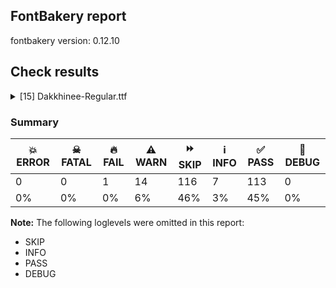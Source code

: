 ## FontBakery report

fontbakery version: 0.12.10





## Check results



<details><summary>[15] Dakkhinee-Regular.ttf</summary>
<div>
<details>
    <summary>🔥 <b>FAIL</b> Checking font version fields (head and name table). <a href="https://fontbakery.readthedocs.io/en/stable/fontbakery/checks/opentype.head.html#"></a></summary>
    <div>







* 🔥 **FAIL** <p>head version is &quot;1.00000&quot; while name version string (for platform 3, encoding 1) is &quot;Version 1.001; ttfautohint (v1.8.4.7-5d5b)&quot;.</p>
 [code: mismatch]



</div>
</details>

<details>
    <summary>⚠️ <b>WARN</b> Check GDEF mark glyph class doesn't have characters that are not marks. <a href="https://fontbakery.readthedocs.io/en/stable/fontbakery/checks/opentype.gdef.html#"></a></summary>
    <div>







* ⚠️ **WARN** <p>The following non-mark characters should not be in the GDEF mark glyph class:
U+09FC</p>
 [code: non-mark-chars]



</div>
</details>

<details>
    <summary>⚠️ <b>WARN</b> Check accent of Lcaron, dcaron, lcaron, tcaron <a href="https://fontbakery.readthedocs.io/en/stable/fontbakery/checks/universal.html#"></a></summary>
    <div>









* ⚠️ **WARN** <p>Lcaron is decomposed and therefore could not be checked. Please check manually.</p>
 [code: decomposed-outline]



* ⚠️ **WARN** <p>dcaron is decomposed and therefore could not be checked. Please check manually.</p>
 [code: decomposed-outline]



* ⚠️ **WARN** <p>lcaron is decomposed and therefore could not be checked. Please check manually.</p>
 [code: decomposed-outline]



* ⚠️ **WARN** <p>tcaron is decomposed and therefore could not be checked. Please check manually.</p>
 [code: decomposed-outline]



</div>
</details>

<details>
    <summary>⚠️ <b>WARN</b> Check if each glyph has the recommended amount of contours. <a href="https://fontbakery.readthedocs.io/en/stable/fontbakery/checks/universal.html#"></a></summary>
    <div>







* ⚠️ **WARN** <p>This check inspects the glyph outlines and detects the total number of contours in each of them. The expected values are infered from the typical ammounts of contours observed in a large collection of reference font families. The divergences listed below may simply indicate a significantly different design on some of your glyphs. On the other hand, some of these may flag actual bugs in the font such as glyphs mapped to an incorrect codepoint. Please consider reviewing the design and codepoint assignment of these to make sure they are correct.</p>
<p>The following glyphs do not have the recommended number of contours:</p>
<pre><code>- Glyph name: C	Contours detected: 2	Expected: 1

- Glyph name: D	Contours detected: 1	Expected: 2

- Glyph name: G	Contours detected: 2	Expected: 1

- Glyph name: H	Contours detected: 3	Expected: 1

- Glyph name: J	Contours detected: 2	Expected: 1

- Glyph name: K	Contours detected: 3	Expected: 1 or 2

- Glyph name: M	Contours detected: 2	Expected: 1

- Glyph name: Q	Contours detected: 3	Expected: 2

- Glyph name: V	Contours detected: 2	Expected: 1

- Glyph name: X	Contours detected: 4	Expected: 1

- Glyph name: Z	Contours detected: 2	Expected: 1

- Glyph name: c	Contours detected: 2	Expected: 1

- Glyph name: d	Contours detected: 1	Expected: 2

- Glyph name: e	Contours detected: 1	Expected: 2

- Glyph name: f	Contours detected: 2	Expected: 1

- Glyph name: h	Contours detected: 3	Expected: 1

- Glyph name: i	Contours detected: 1	Expected: 2

- Glyph name: m	Contours detected: 2	Expected: 1

- Glyph name: q	Contours detected: 3	Expected: 2

- Glyph name: v	Contours detected: 2	Expected: 1

- Glyph name: x	Contours detected: 3	Expected: 1

- Glyph name: z	Contours detected: 2	Expected: 1

- Glyph name: cent	Contours detected: 3	Expected: 1 or 2

- Glyph name: copyright	Contours detected: 4	Expected: 3

- Glyph name: AE	Contours detected: 4	Expected: 2

- Glyph name: Ccedilla	Contours detected: 3	Expected: 1 or 2

- Glyph name: Eth	Contours detected: 1	Expected: 2

- Glyph name: ae	Contours detected: 4	Expected: 3

- Glyph name: ccedilla	Contours detected: 3	Expected: 1 or 2

- Glyph name: egrave	Contours detected: 2	Expected: 3

- Glyph name: eacute	Contours detected: 2	Expected: 3

- Glyph name: ecircumflex	Contours detected: 2	Expected: 3

- Glyph name: edieresis	Contours detected: 3	Expected: 4

- Glyph name: aogonek	Contours detected: 3	Expected: 2

- Glyph name: Cacute	Contours detected: 3	Expected: 2

- Glyph name: cacute	Contours detected: 3	Expected: 2

- Glyph name: Ccircumflex	Contours detected: 3	Expected: 2

- Glyph name: ccircumflex	Contours detected: 3	Expected: 2

- Glyph name: Cdotaccent	Contours detected: 3	Expected: 2

- Glyph name: cdotaccent	Contours detected: 3	Expected: 2

- Glyph name: Ccaron	Contours detected: 3	Expected: 2

- Glyph name: ccaron	Contours detected: 3	Expected: 2

- Glyph name: Dcaron	Contours detected: 2	Expected: 3

- Glyph name: dcaron	Contours detected: 2	Expected: 3

- Glyph name: Dcroat	Contours detected: 1	Expected: 2

- Glyph name: dcroat	Contours detected: 1	Expected: 2

- Glyph name: emacron	Contours detected: 2	Expected: 3

- Glyph name: ebreve	Contours detected: 2	Expected: 3

- Glyph name: edotaccent	Contours detected: 2	Expected: 3

- Glyph name: ecaron	Contours detected: 2	Expected: 3

- Glyph name: Gcircumflex	Contours detected: 3	Expected: 2

- Glyph name: Gbreve	Contours detected: 3	Expected: 2

- Glyph name: Gdotaccent	Contours detected: 3	Expected: 2

- Glyph name: uni0122	Contours detected: 3	Expected: 2

- Glyph name: Hcircumflex	Contours detected: 4	Expected: 2

- Glyph name: hcircumflex	Contours detected: 4	Expected: 2

- Glyph name: Hbar	Contours detected: 4	Expected: 2

- Glyph name: hbar	Contours detected: 4	Expected: 1

- Glyph name: IJ	Contours detected: 3	Expected: 1 or 2

- Glyph name: Jcircumflex	Contours detected: 3	Expected: 2

- Glyph name: jcircumflex	Contours detected: 3	Expected: 2

- Glyph name: uni0136	Contours detected: 4	Expected: 2 or 3

- Glyph name: OE	Contours detected: 4	Expected: 2

- Glyph name: oe	Contours detected: 4	Expected: 3

- Glyph name: Racute	Contours detected: 2	Expected: 3

- Glyph name: uni0156	Contours detected: 2	Expected: 3

- Glyph name: Rcaron	Contours detected: 2	Expected: 3

- Glyph name: Uogonek	Contours detected: 2	Expected: 1

- Glyph name: uogonek	Contours detected: 2	Expected: 1

- Glyph name: Zacute	Contours detected: 3	Expected: 2

- Glyph name: zacute	Contours detected: 3	Expected: 2

- Glyph name: Zdotaccent	Contours detected: 3	Expected: 2

- Glyph name: zdotaccent	Contours detected: 3	Expected: 2

- Glyph name: Zcaron	Contours detected: 3	Expected: 2

- Glyph name: zcaron	Contours detected: 3	Expected: 2

- Glyph name: uni0237	Contours detected: 2	Expected: 1

- Glyph name: trademark	Contours detected: 3	Expected: 2

- Glyph name: AE	Contours detected: 4	Expected: 2

- Glyph name: C	Contours detected: 2	Expected: 1

- Glyph name: Cacute	Contours detected: 3	Expected: 2

- Glyph name: Ccaron	Contours detected: 3	Expected: 2

- Glyph name: Ccedilla	Contours detected: 3	Expected: 1 or 2

- Glyph name: Ccircumflex	Contours detected: 3	Expected: 2

- Glyph name: Cdotaccent	Contours detected: 3	Expected: 2

- Glyph name: D	Contours detected: 1	Expected: 2

- Glyph name: Dcaron	Contours detected: 2	Expected: 3

- Glyph name: Dcroat	Contours detected: 1	Expected: 2

- Glyph name: Eth	Contours detected: 1	Expected: 2

- Glyph name: G	Contours detected: 2	Expected: 1

- Glyph name: Gbreve	Contours detected: 3	Expected: 2

- Glyph name: Gcircumflex	Contours detected: 3	Expected: 2

- Glyph name: Gdotaccent	Contours detected: 3	Expected: 2

- Glyph name: H	Contours detected: 3	Expected: 1

- Glyph name: Hbar	Contours detected: 4	Expected: 2

- Glyph name: Hcircumflex	Contours detected: 4	Expected: 2

- Glyph name: IJ	Contours detected: 3	Expected: 1 or 2

- Glyph name: J	Contours detected: 2	Expected: 1

- Glyph name: Jcircumflex	Contours detected: 3	Expected: 2

- Glyph name: K	Contours detected: 3	Expected: 1 or 2

- Glyph name: M	Contours detected: 2	Expected: 1

- Glyph name: OE	Contours detected: 4	Expected: 2

- Glyph name: Q	Contours detected: 3	Expected: 2

- Glyph name: Racute	Contours detected: 2	Expected: 3

- Glyph name: Rcaron	Contours detected: 2	Expected: 3

- Glyph name: Uogonek	Contours detected: 2	Expected: 1

- Glyph name: V	Contours detected: 2	Expected: 1

- Glyph name: X	Contours detected: 4	Expected: 1

- Glyph name: Z	Contours detected: 2	Expected: 1

- Glyph name: Zacute	Contours detected: 3	Expected: 2

- Glyph name: Zcaron	Contours detected: 3	Expected: 2

- Glyph name: Zdotaccent	Contours detected: 3	Expected: 2

- Glyph name: ae	Contours detected: 4	Expected: 3

- Glyph name: aogonek	Contours detected: 3	Expected: 2

- Glyph name: c	Contours detected: 2	Expected: 1

- Glyph name: cacute	Contours detected: 3	Expected: 2

- Glyph name: ccaron	Contours detected: 3	Expected: 2

- Glyph name: ccedilla	Contours detected: 3	Expected: 1 or 2

- Glyph name: ccircumflex	Contours detected: 3	Expected: 2

- Glyph name: cdotaccent	Contours detected: 3	Expected: 2

- Glyph name: cent	Contours detected: 3	Expected: 1 or 2

- Glyph name: copyright	Contours detected: 4	Expected: 3

- Glyph name: d	Contours detected: 1	Expected: 2

- Glyph name: dcaron	Contours detected: 2	Expected: 3

- Glyph name: dcroat	Contours detected: 1	Expected: 2

- Glyph name: e	Contours detected: 1	Expected: 2

- Glyph name: eacute	Contours detected: 2	Expected: 3

- Glyph name: ebreve	Contours detected: 2	Expected: 3

- Glyph name: ecaron	Contours detected: 2	Expected: 3

- Glyph name: ecircumflex	Contours detected: 2	Expected: 3

- Glyph name: edieresis	Contours detected: 3	Expected: 4

- Glyph name: edotaccent	Contours detected: 2	Expected: 3

- Glyph name: egrave	Contours detected: 2	Expected: 3

- Glyph name: emacron	Contours detected: 2	Expected: 3

- Glyph name: f	Contours detected: 2	Expected: 1

- Glyph name: h	Contours detected: 3	Expected: 1

- Glyph name: hbar	Contours detected: 4	Expected: 1

- Glyph name: hcircumflex	Contours detected: 4	Expected: 2

- Glyph name: i	Contours detected: 1	Expected: 2

- Glyph name: jcircumflex	Contours detected: 3	Expected: 2

- Glyph name: m	Contours detected: 2	Expected: 1

- Glyph name: oe	Contours detected: 4	Expected: 3

- Glyph name: q	Contours detected: 3	Expected: 2

- Glyph name: trademark	Contours detected: 3	Expected: 2

- Glyph name: uni0122	Contours detected: 3	Expected: 2

- Glyph name: uni0136	Contours detected: 4	Expected: 2 or 3

- Glyph name: uni0156	Contours detected: 2	Expected: 3

- Glyph name: uni0237	Contours detected: 2	Expected: 1

- Glyph name: uogonek	Contours detected: 2	Expected: 1

- Glyph name: v	Contours detected: 2	Expected: 1

- Glyph name: x	Contours detected: 3	Expected: 1

- Glyph name: z	Contours detected: 2	Expected: 1

- Glyph name: zacute	Contours detected: 3	Expected: 2

- Glyph name: zcaron	Contours detected: 3	Expected: 2

- Glyph name: zdotaccent	Contours detected: 3	Expected: 2
</code></pre>
 [code: contour-count]



</div>
</details>

<details>
    <summary>⚠️ <b>WARN</b> Check math signs have the same width. <a href="https://fontbakery.readthedocs.io/en/stable/fontbakery/checks/universal.html#"></a></summary>
    <div>







* ⚠️ **WARN** <p>The most common width is 661 among a set of 11 math glyphs.
The following math glyphs have a different width, though:</p>
<p>Width = 798:
equal</p>
<p>Width = 662:
notequal</p>
 [code: width-outliers]



</div>
</details>

<details>
    <summary>⚠️ <b>WARN</b> Check font contains no unreachable glyphs <a href="https://fontbakery.readthedocs.io/en/stable/fontbakery/checks/universal.glyphset.html#"></a></summary>
    <div>







* ⚠️ **WARN** <p>The following glyphs could not be reached by codepoint or substitution rules:</p>
<pre><code>- glyph1

- glyph486

- glyph502

- glyph518

- glyph525

- glyph531

- glyph564

- glyph566

- glyph739

- glyph764

- glyph765
</code></pre>
 [code: unreachable-glyphs]



</div>
</details>

<details>
    <summary>⚠️ <b>WARN</b> Glyph names are all valid? <a href="https://fontbakery.readthedocs.io/en/stable/fontbakery/checks/universal.glyphnames.html#"></a></summary>
    <div>







* ⚠️ **WARN** <p>The following glyph names may be too long for some legacy systems which may expect a maximum 31-characters length limit:
uni0995_uni09CD_uni09B7.akhn_uni09CD_uni09A3.cjct, uni0995_uni09CD_uni09B7.akhn_uni09CD_uni09AE.cjct, uni0995_uni09CD_uni09B7.akhn_uni09CD_uni09F0.blwf.vatu, uni0995_uni09CD_uni09B7.akhn_uni09CD_uni200D.half, uni0995_uni09CD_uni09F0.blwf.vatu, uni0996_uni09CD_uni09F0.blwf.vatu, uni0997_uni09CD_uni09F0.blwf.vatu, uni0998_uni09CD_uni09F0.blwf.vatu, uni0999_uni09CD_uni0995_uni09CD_uni09B7.akhn.cjct, uni0999_uni09CD_uni09F0.blwf.vatu, uni099A_uni09CD_uni099B_uni09CD_uni09F1.cjct, uni099A_uni09CD_uni09F0.blwf.vatu, uni099B_uni09CD_uni09F0.blwf.vatu, uni099C_uni09CD_uni099C_uni09CD_uni09F1.cjct, uni099C_uni09CD_uni099E.akhn_uni09CD_uni200D.half, uni099C_uni09CD_uni09F0.blwf.vatu, uni099D_uni09CD_uni09F0.blwf.vatu, uni099E_uni09CD_uni09F0.blwf.vatu, uni099F_uni09CD_uni09F0.blwf.vatu, uni09A0_uni09CD_uni09F0.blwf.vatu, uni09A1_uni09CD_uni09F0.blwf.vatu, uni09A2_uni09CD_uni09F0.blwf.vatu, uni09A3_uni09CD_uni09F0.blwf.vatu, uni09A4_uni09CD_uni09A4_uni09CD_uni09AC.cjct, uni09A4_uni09CD_uni09F0.blwf.vatu, uni09A5_uni09CD_uni09F0.blwf.vatu, uni09A6_uni09CD_uni09A6_uni09CD_uni09AC.cjct, uni09A6_uni09CD_uni09A7_uni09CD_uni09F1.cjct, uni09A6_uni09CD_uni09F0.blwf.vatu, uni09A7_uni09CD_uni09F0.blwf.vatu, uni09A8_uni09CD_uni09A4.cjct_uni09C1.blws, uni09A8_uni09CD_uni09A4_uni09CD_uni09AC.cjct, uni09A8_uni09CD_uni09A6_uni09CD_uni09F1.cjct, uni09A8_uni09CD_uni09F0.blwf.vatu, uni09AA_uni09CD_uni09A4.cjct_uni09C1.blws, uni09AA_uni09CD_uni09F0.blwf.vatu, uni09AB_uni09CD_uni09F0.blwf.vatu, uni09AC_uni09CD_uni09F0.blwf.vatu, uni09AD_uni09CD_uni09F0.blwf.vatu, uni09AE_uni09CD_uni09F0.blwf.vatu, uni09AF_uni09CD_uni09F0.blwf.vatu, uni09B0_uni09CD_uni09F0.blwf.vatu, uni09B0_uni200C_uni09CD_uni09AF.cjct, uni09B2_uni09CD_uni09F0.blwf.vatu, uni09B6_uni09CD_uni09F0.blwf.vatu, uni09B7_uni09CD_uni09F0.blwf.vatu, uni09B8_uni09CD_uni09A4.cjct_uni09C1.blws, uni09B8_uni09CD_uni09F0.blwf.vatu, uni09B9_uni09CD_uni09F0.blwf.vatu, uni09BE_uni09B0_uni09CD.rphf.abvs, uni09C0_uni09B0_uni09CD.rphf.abvs and uni09D7_uni09B0_uni09CD.rphf.abvs</p>
 [code: legacy-long-names]



</div>
</details>

<details>
    <summary>⚠️ <b>WARN</b> Validate size, and resolution of article images, and ensure article page has minimum length and includes visual assets. <a href="https://fontbakery.readthedocs.io/en/stable/fontbakery/checks/googlefonts.article.html#"></a></summary>
    <div>







* ⚠️ **WARN** <p>Family metadata at fonts/ttf does not have an article.</p>
 [code: lacks-article]



</div>
</details>

<details>
    <summary>⚠️ <b>WARN</b> Check for codepoints not covered by METADATA subsets. <a href="https://fontbakery.readthedocs.io/en/stable/fontbakery/checks/googlefonts.subsets.html#"></a></summary>
    <div>







* ⚠️ **WARN** <p>The following codepoints supported by the font are not covered by
any subsets defined in the font's metadata file, and will never
be served. You can solve this by either manually adding additional
subset declarations to METADATA.pb, or by editing the glyphset
definitions.</p>
<ul>
<li>U+02C7 CARON: try adding one of: yi, tifinagh, canadian-aboriginal</li>
<li>U+02D8 BREVE: try adding one of: yi, canadian-aboriginal</li>
<li>U+02D9 DOT ABOVE: try adding one of: yi, canadian-aboriginal</li>
<li>U+02DB OGONEK: try adding one of: yi, canadian-aboriginal</li>
<li>U+02DD DOUBLE ACUTE ACCENT: not included in any glyphset definition</li>
<li>U+0302 COMBINING CIRCUMFLEX ACCENT: try adding one of: coptic, math, cherokee, tifinagh</li>
<li>U+0306 COMBINING BREVE: try adding one of: old-permic, tifinagh</li>
<li>U+0307 COMBINING DOT ABOVE: try adding one of: coptic, malayalam, canadian-aboriginal, math, syriac, old-permic, tifinagh, tai-le</li>
<li>U+030A COMBINING RING ABOVE: try adding syriac</li>
<li>U+030B COMBINING DOUBLE ACUTE ACCENT: try adding one of: cherokee, osage</li>
<li>U+030C COMBINING CARON: try adding one of: cherokee, tai-le</li>
<li>U+030F COMBINING DOUBLE GRAVE ACCENT: not included in any glyphset definition</li>
<li>U+0311 COMBINING INVERTED BREVE: try adding coptic</li>
<li>U+0312 COMBINING TURNED COMMA ABOVE: not included in any glyphset definition</li>
<li>U+031B COMBINING HORN: not included in any glyphset definition</li>
<li>U+0324 COMBINING DIAERESIS BELOW: try adding one of: cherokee, syriac</li>
<li>U+0326 COMBINING COMMA BELOW: not included in any glyphset definition</li>
<li>U+0327 COMBINING CEDILLA: not included in any glyphset definition</li>
<li>U+0328 COMBINING OGONEK: not included in any glyphset definition</li>
<li>U+032E COMBINING BREVE BELOW: try adding syriac</li>
<li>U+0331 COMBINING MACRON BELOW: try adding one of: caucasian-albanian, syriac, gothic, cherokee, tifinagh</li>
<li>U+09CF : not included in any glyphset definition</li>
<li>U+221E INFINITY: try adding math</li>
<li>U+2248 ALMOST EQUAL TO: try adding math</li>
<li>U+2260 NOT EQUAL TO: try adding math</li>
<li>U+2264 LESS-THAN OR EQUAL TO: try adding math</li>
<li>U+2265 GREATER-THAN OR EQUAL TO: try adding math</li>
<li>U+E1AC : not included in any glyphset definition</li>
<li>U+E1AD : not included in any glyphset definition</li>
</ul>
<p>Or you can add the above codepoints to one of the subsets supported by the font: <code>bengali</code>, <code>latin</code>, <code>latin-ext</code></p>
 [code: unreachable-subsetting]



</div>
</details>

<details>
    <summary>⚠️ <b>WARN</b> Do outlines contain any jaggy segments? <a href="https://fontbakery.readthedocs.io/en/stable/fontbakery/checks/outline.html#"></a></summary>
    <div>







* ⚠️ **WARN** <p>The following glyphs have jaggy segments:</p>
<pre><code>* Euro (U+20AC): B&lt;&lt;176.0,330.0&gt;-&lt;176.0,354.0&gt;-&lt;193.0,394.0&gt;&gt;/L&lt;&lt;193.0,394.0&gt;--&lt;188.0,386.0&gt;&gt; = 8.979891199555468

* Euro (U+20AC): B&lt;&lt;250.5,302.5&gt;-&lt;256.0,278.0&gt;-&lt;260.0,269.0&gt;&gt;/L&lt;&lt;260.0,269.0&gt;--&lt;251.0,312.0&gt;&gt; = 12.14100063397088

* G (U+0047): B&lt;&lt;92.0,650.0&gt;-&lt;165.0,722.0&gt;-&lt;280.0,737.0&gt;&gt;/L&lt;&lt;280.0,737.0&gt;--&lt;2.0,737.0&gt;&gt; = 7.431407971172489

* G (U+0047): L&lt;&lt;509.0,737.0&gt;--&lt;409.0,737.0&gt;&gt;/B&lt;&lt;409.0,737.0&gt;-&lt;487.0,727.0&gt;-&lt;541.5,688.0&gt;&gt; = 7.3057595333108205

* Gbreve (U+011E): B&lt;&lt;92.0,652.0&gt;-&lt;165.0,724.0&gt;-&lt;280.0,739.0&gt;&gt;/L&lt;&lt;280.0,739.0&gt;--&lt;2.0,739.0&gt;&gt; = 7.431407971172489

* Gbreve (U+011E): L&lt;&lt;509.0,739.0&gt;--&lt;409.0,739.0&gt;&gt;/B&lt;&lt;409.0,739.0&gt;-&lt;487.0,729.0&gt;-&lt;541.5,690.0&gt;&gt; = 7.3057595333108205

* Gcircumflex (U+011C): B&lt;&lt;92.0,650.0&gt;-&lt;165.0,722.0&gt;-&lt;280.0,737.0&gt;&gt;/L&lt;&lt;280.0,737.0&gt;--&lt;2.0,737.0&gt;&gt; = 7.431407971172489

* Gcircumflex (U+011C): L&lt;&lt;509.0,737.0&gt;--&lt;409.0,737.0&gt;&gt;/B&lt;&lt;409.0,737.0&gt;-&lt;487.0,727.0&gt;-&lt;541.5,688.0&gt;&gt; = 7.3057595333108205

* Gdotaccent (U+0120): B&lt;&lt;92.0,650.0&gt;-&lt;165.0,722.0&gt;-&lt;280.0,737.0&gt;&gt;/L&lt;&lt;280.0,737.0&gt;--&lt;2.0,737.0&gt;&gt; = 7.431407971172489

* Gdotaccent (U+0120): L&lt;&lt;509.0,737.0&gt;--&lt;409.0,737.0&gt;&gt;/B&lt;&lt;409.0,737.0&gt;-&lt;487.0,727.0&gt;-&lt;541.5,688.0&gt;&gt; = 7.3057595333108205

* K (U+004B): B&lt;&lt;330.0,458.0&gt;-&lt;308.0,494.0&gt;-&lt;298.0,535.0&gt;&gt;/L&lt;&lt;298.0,535.0&gt;--&lt;298.0,390.0&gt;&gt; = 13.706961004079783

* K (U+004B): B&lt;&lt;350.0,186.0&gt;-&lt;311.0,229.0&gt;-&lt;298.0,281.0&gt;&gt;/L&lt;&lt;298.0,281.0&gt;--&lt;298.0,216.0&gt;&gt; = 14.036243467926457

* K (U+004B): L&lt;&lt;298.0,535.0&gt;--&lt;298.0,390.0&gt;&gt;/L&lt;&lt;298.0,390.0&gt;--&lt;301.0,402.0&gt;&gt; = 14.036243467926484

* glyph669: B&lt;&lt;125.0,737.0&gt;-&lt;133.0,739.0&gt;-&lt;137.0,740.0&gt;&gt;/L&lt;&lt;137.0,740.0&gt;--&lt;-61.0,740.0&gt;&gt; = 14.036243467926484

* glyph671: B&lt;&lt;107.0,738.0&gt;-&lt;115.0,740.0&gt;-&lt;119.0,741.0&gt;&gt;/L&lt;&lt;119.0,741.0&gt;--&lt;-79.0,741.0&gt;&gt; = 14.036243467926484

* glyph672: B&lt;&lt;107.0,738.0&gt;-&lt;115.0,740.0&gt;-&lt;119.0,741.0&gt;&gt;/L&lt;&lt;119.0,741.0&gt;--&lt;-79.0,741.0&gt;&gt; = 14.036243467926484

* glyph681: B&lt;&lt;107.0,738.0&gt;-&lt;115.0,740.0&gt;-&lt;119.0,741.0&gt;&gt;/L&lt;&lt;119.0,741.0&gt;--&lt;-79.0,741.0&gt;&gt; = 14.036243467926484

* glyph681: B&lt;&lt;62.0,249.0&gt;-&lt;96.0,268.0&gt;-&lt;144.0,274.0&gt;&gt;/B&lt;&lt;144.0,274.0&gt;-&lt;96.0,280.0&gt;-&lt;62.0,300.0&gt;&gt; = 14.25003269780357

* space_uni09CD_uni09AA.cjct: B&lt;&lt;62.0,249.0&gt;-&lt;96.0,268.0&gt;-&lt;144.0,274.0&gt;&gt;/B&lt;&lt;144.0,274.0&gt;-&lt;96.0,280.0&gt;-&lt;62.0,300.0&gt;&gt; = 14.25003269780357

* space_uni09CD_uni09B2.cjct: L&lt;&lt;802.0,456.0&gt;--&lt;762.0,465.0&gt;&gt;/L&lt;&lt;762.0,465.0&gt;--&lt;943.0,456.0&gt;&gt; = 9.833766576003706

* sterling (U+00A3): B&lt;&lt;146.0,148.0&gt;-&lt;124.0,138.0&gt;-&lt;99.0,123.0&gt;&gt;/B&lt;&lt;99.0,123.0&gt;-&lt;102.0,124.0&gt;-&lt;109.5,125.0&gt;&gt; = 12.528807709151463

* uni0122 (U+0122): B&lt;&lt;92.0,650.0&gt;-&lt;165.0,722.0&gt;-&lt;280.0,737.0&gt;&gt;/L&lt;&lt;280.0,737.0&gt;--&lt;2.0,737.0&gt;&gt; = 7.431407971172489

* uni0122 (U+0122): L&lt;&lt;509.0,737.0&gt;--&lt;409.0,737.0&gt;&gt;/B&lt;&lt;409.0,737.0&gt;-&lt;487.0,727.0&gt;-&lt;541.5,688.0&gt;&gt; = 7.3057595333108205

* uni0136 (U+0136): B&lt;&lt;330.0,458.0&gt;-&lt;308.0,494.0&gt;-&lt;298.0,535.0&gt;&gt;/L&lt;&lt;298.0,535.0&gt;--&lt;298.0,390.0&gt;&gt; = 13.706961004079783

* uni0136 (U+0136): B&lt;&lt;350.0,186.0&gt;-&lt;311.0,229.0&gt;-&lt;298.0,281.0&gt;&gt;/L&lt;&lt;298.0,281.0&gt;--&lt;298.0,216.0&gt;&gt; = 14.036243467926457

* uni0136 (U+0136): L&lt;&lt;298.0,535.0&gt;--&lt;298.0,390.0&gt;&gt;/L&lt;&lt;298.0,390.0&gt;--&lt;301.0,402.0&gt;&gt; = 14.036243467926484

* uni0980 (U+0980): L&lt;&lt;329.0,256.0&gt;--&lt;321.0,329.0&gt;&gt;/B&lt;&lt;321.0,329.0&gt;-&lt;320.0,321.0&gt;-&lt;320.0,310.0&gt;&gt; = 13.379049092818255

* uni0995_uni09CD_uni09B2.cjct: L&lt;&lt;712.0,418.0&gt;--&lt;679.0,428.0&gt;&gt;/L&lt;&lt;679.0,428.0&gt;--&lt;752.0,424.0&gt;&gt; = 13.722040399405685

* uni09A3_uni09CD_uni099F.cjct: B&lt;&lt;452.0,723.0&gt;-&lt;483.0,723.0&gt;-&lt;494.0,724.0&gt;&gt;/B&lt;&lt;494.0,724.0&gt;-&lt;493.0,724.0&gt;-&lt;490.0,725.0&gt;&gt; = 5.1944289077348

* uni09A4_uni09CD_uni09A8.cjct: B&lt;&lt;698.0,470.5&gt;-&lt;638.0,424.0&gt;-&lt;534.0,402.0&gt;&gt;/B&lt;&lt;534.0,402.0&gt;-&lt;562.0,402.0&gt;-&lt;566.0,400.0&gt;&gt; = 11.944177188446329

* uni09A6_uni09CD_uni0997.cjct: B&lt;&lt;246.0,341.0&gt;-&lt;274.0,304.0&gt;-&lt;300.0,301.0&gt;&gt;/B&lt;&lt;300.0,301.0&gt;-&lt;229.0,305.0&gt;-&lt;174.5,331.0&gt;&gt; = 3.3574220486581186

* uni09A7_uni09CD_uni09A8.cjct: B&lt;&lt;441.0,453.0&gt;-&lt;450.0,453.0&gt;-&lt;458.0,452.0&gt;&gt;/B&lt;&lt;458.0,452.0&gt;-&lt;435.0,461.0&gt;-&lt;416.0,480.0&gt;&gt; = 14.24560592044138

* uni09A8_uni09CD_uni09B8.cjct: B&lt;&lt;275.0,599.5&gt;-&lt;324.0,577.0&gt;-&lt;352.0,538.0&gt;&gt;/B&lt;&lt;352.0,538.0&gt;-&lt;324.0,591.0&gt;-&lt;270.0,735.0&gt;&gt; = 7.82882996207383

* uni09A8_uni09CD_uni09B8.cjct: B&lt;&lt;377.0,495.0&gt;-&lt;381.0,486.0&gt;-&lt;388.0,478.0&gt;&gt;/B&lt;&lt;388.0,478.0&gt;-&lt;386.0,481.0&gt;-&lt;382.0,487.0&gt;&gt; = 7.495857639729836

* uni09A8_uni09CD_uni09B8.cjct: B&lt;&lt;382.0,487.0&gt;-&lt;378.0,493.0&gt;-&lt;377.0,495.0&gt;&gt;/B&lt;&lt;377.0,495.0&gt;-&lt;381.0,486.0&gt;-&lt;388.0,478.0&gt;&gt; = 2.602562202499523

* uni09AA_uni09CD_uni09B8.cjct: B&lt;&lt;34.0,499.0&gt;-&lt;68.0,518.0&gt;-&lt;116.0,524.0&gt;&gt;/B&lt;&lt;116.0,524.0&gt;-&lt;68.0,530.0&gt;-&lt;34.0,550.0&gt;&gt; = 14.25003269780357

* uni09AB_uni09CD_uni09B2.cjct: B&lt;&lt;793.0,454.0&gt;-&lt;800.0,450.0&gt;-&lt;807.0,449.0&gt;&gt;/B&lt;&lt;807.0,449.0&gt;-&lt;796.0,453.0&gt;-&lt;793.0,454.0&gt;&gt; = 11.85300416774398

* uni09AB_uni09CD_uni09B2.cjct: B&lt;&lt;807.0,449.0&gt;-&lt;796.0,453.0&gt;-&lt;793.0,454.0&gt;&gt;/B&lt;&lt;793.0,454.0&gt;-&lt;800.0,450.0&gt;-&lt;807.0,449.0&gt;&gt; = 11.309932474020162

* uni09AB_uni09CD_uni09B2.cjct: L&lt;&lt;1075.0,742.0&gt;--&lt;420.0,742.0&gt;&gt;/B&lt;&lt;420.0,742.0&gt;-&lt;472.0,734.0&gt;-&lt;518.5,692.0&gt;&gt; = 8.746162262555211

* uni09AB_uni09CD_uni200D.half: L&lt;&lt;814.0,742.0&gt;--&lt;159.0,742.0&gt;&gt;/B&lt;&lt;159.0,742.0&gt;-&lt;211.0,734.0&gt;-&lt;257.5,692.0&gt;&gt; = 8.746162262555211

* uni09AC_uni09CD_uni09AD.cjct: B&lt;&lt;312.0,366.5&gt;-&lt;339.0,390.0&gt;-&lt;379.0,402.0&gt;&gt;/B&lt;&lt;379.0,402.0&gt;-&lt;369.0,401.0&gt;-&lt;348.0,401.0&gt;&gt; = 10.988651096493946

* uni09AC_uni09CD_uni09B2.cjct: L&lt;&lt;797.0,435.0&gt;--&lt;757.0,439.0&gt;&gt;/L&lt;&lt;757.0,439.0&gt;--&lt;852.0,439.0&gt;&gt; = 5.710593137499633

* uni09AD (U+09AD): B&lt;&lt;188.5,675.0&gt;-&lt;235.0,732.0&gt;-&lt;293.0,739.0&gt;&gt;/L&lt;&lt;293.0,739.0&gt;--&lt;0.0,739.0&gt;&gt; = 6.8817236306369125

* uni09AD (U+09AD): L&lt;&lt;330.0,739.0&gt;--&lt;316.0,739.0&gt;&gt;/B&lt;&lt;316.0,739.0&gt;-&lt;352.0,732.0&gt;-&lt;377.0,703.0&gt;&gt; = 11.003540851749507

* uni09AD_uni09CD.haln: B&lt;&lt;188.5,675.0&gt;-&lt;235.0,732.0&gt;-&lt;293.0,739.0&gt;&gt;/L&lt;&lt;293.0,739.0&gt;--&lt;0.0,739.0&gt;&gt; = 6.8817236306369125

* uni09AD_uni09CD.haln: L&lt;&lt;330.0,739.0&gt;--&lt;316.0,739.0&gt;&gt;/B&lt;&lt;316.0,739.0&gt;-&lt;352.0,732.0&gt;-&lt;377.0,703.0&gt;&gt; = 11.003540851749507

* uni09AD_uni09CD_uni09F0.blwf.vatu: B&lt;&lt;188.5,675.0&gt;-&lt;235.0,732.0&gt;-&lt;293.0,739.0&gt;&gt;/L&lt;&lt;293.0,739.0&gt;--&lt;0.0,739.0&gt;&gt; = 6.8817236306369125

* uni09AD_uni09CD_uni09F0.blwf.vatu: L&lt;&lt;330.0,739.0&gt;--&lt;316.0,739.0&gt;&gt;/B&lt;&lt;316.0,739.0&gt;-&lt;352.0,732.0&gt;-&lt;377.0,703.0&gt;&gt; = 11.003540851749507

* uni09AD_uni09CD_uni200D.half: B&lt;&lt;192.5,695.0&gt;-&lt;243.0,737.0&gt;-&lt;293.0,739.0&gt;&gt;/L&lt;&lt;293.0,739.0&gt;--&lt;0.0,739.0&gt;&gt; = 2.2906100426384346

* uni09AD_uni09CD_uni200D.half: L&lt;&lt;330.0,739.0&gt;--&lt;316.0,739.0&gt;&gt;/B&lt;&lt;316.0,739.0&gt;-&lt;338.0,738.0&gt;-&lt;359.5,723.5&gt;&gt; = 2.6025622024996635

* uni09AE_uni09CD_uni09AB.cjct: L&lt;&lt;1142.0,742.0&gt;--&lt;562.0,742.0&gt;&gt;/B&lt;&lt;562.0,742.0&gt;-&lt;571.0,740.0&gt;-&lt;581.5,733.0&gt;&gt; = 12.528807709151492

* uni09AE_uni09CD_uni09AC.cjct: B&lt;&lt;345.0,563.0&gt;-&lt;345.0,552.0&gt;-&lt;337.0,549.0&gt;&gt;/B&lt;&lt;337.0,549.0&gt;-&lt;389.0,562.0&gt;-&lt;441.0,592.0&gt;&gt; = 6.519801751656973

* uni09AE_uni09CD_uni09AE.cjct: B&lt;&lt;575.5,739.5&gt;-&lt;565.0,739.0&gt;-&lt;560.0,739.0&gt;&gt;/B&lt;&lt;560.0,739.0&gt;-&lt;569.0,737.0&gt;-&lt;579.5,730.0&gt;&gt; = 12.528807709151492

* uni09AF_uni09CD_uni200D.half: L&lt;&lt;272.0,739.0&gt;--&lt;159.0,739.0&gt;&gt;/B&lt;&lt;159.0,739.0&gt;-&lt;211.0,732.0&gt;-&lt;257.5,692.0&gt;&gt; = 7.66680426181417

* uni09B2_uni09CD_uni09AA.cjct: B&lt;&lt;417.0,200.0&gt;-&lt;451.0,219.0&gt;-&lt;499.0,225.0&gt;&gt;/B&lt;&lt;499.0,225.0&gt;-&lt;451.0,231.0&gt;-&lt;417.0,251.0&gt;&gt; = 14.25003269780357

* uni09B7_uni09CD_uni09AA.cjct: B&lt;&lt;442.0,458.0&gt;-&lt;396.0,441.0&gt;-&lt;341.0,434.0&gt;&gt;/B&lt;&lt;341.0,434.0&gt;-&lt;461.0,421.0&gt;-&lt;534.0,378.0&gt;&gt; = 13.436124778673566

* uni09B7_uni09CD_uni09AA.cjct: B&lt;&lt;62.0,249.0&gt;-&lt;96.0,268.0&gt;-&lt;144.0,274.0&gt;&gt;/B&lt;&lt;144.0,274.0&gt;-&lt;96.0,280.0&gt;-&lt;62.0,300.0&gt;&gt; = 14.25003269780357

* uni09B8_uni09CD_uni0995.cjct: B&lt;&lt;107.0,738.0&gt;-&lt;115.0,740.0&gt;-&lt;119.0,741.0&gt;&gt;/L&lt;&lt;119.0,741.0&gt;--&lt;-79.0,741.0&gt;&gt; = 14.036243467926484

* uni09B8_uni09CD_uni0996.cjct: B&lt;&lt;26.0,738.0&gt;-&lt;34.0,740.0&gt;-&lt;38.0,741.0&gt;&gt;/L&lt;&lt;38.0,741.0&gt;--&lt;-160.0,741.0&gt;&gt; = 14.036243467926484

* uni09B8_uni09CD_uni099F.cjct: B&lt;&lt;125.0,737.0&gt;-&lt;133.0,739.0&gt;-&lt;137.0,740.0&gt;&gt;/L&lt;&lt;137.0,740.0&gt;--&lt;-61.0,740.0&gt;&gt; = 14.036243467926484

* uni09B8_uni09CD_uni09A4.cjct: B&lt;&lt;107.0,738.0&gt;-&lt;115.0,740.0&gt;-&lt;119.0,741.0&gt;&gt;/L&lt;&lt;119.0,741.0&gt;--&lt;-79.0,741.0&gt;&gt; = 14.036243467926484

* uni09B8_uni09CD_uni09A4.cjct_uni09C1.blws: B&lt;&lt;107.0,738.0&gt;-&lt;115.0,740.0&gt;-&lt;119.0,741.0&gt;&gt;/L&lt;&lt;119.0,741.0&gt;--&lt;-79.0,741.0&gt;&gt; = 14.036243467926484

* uni09B8_uni09CD_uni09A5.cjct: B&lt;&lt;107.0,738.0&gt;-&lt;115.0,740.0&gt;-&lt;119.0,741.0&gt;&gt;/L&lt;&lt;119.0,741.0&gt;--&lt;-79.0,741.0&gt;&gt; = 14.036243467926484

* uni09B8_uni09CD_uni09A8.cjct: B&lt;&lt;107.0,738.0&gt;-&lt;115.0,740.0&gt;-&lt;119.0,741.0&gt;&gt;/L&lt;&lt;119.0,741.0&gt;--&lt;-79.0,741.0&gt;&gt; = 14.036243467926484

* uni09B8_uni09CD_uni09AA.cjct: B&lt;&lt;107.0,738.0&gt;-&lt;115.0,740.0&gt;-&lt;119.0,741.0&gt;&gt;/L&lt;&lt;119.0,741.0&gt;--&lt;-79.0,741.0&gt;&gt; = 14.036243467926484

* uni09B8_uni09CD_uni09AA.cjct: B&lt;&lt;62.0,249.0&gt;-&lt;96.0,268.0&gt;-&lt;144.0,274.0&gt;&gt;/B&lt;&lt;144.0,274.0&gt;-&lt;96.0,280.0&gt;-&lt;62.0,300.0&gt;&gt; = 14.25003269780357

* uni09B8_uni09CD_uni09AB.cjct: B&lt;&lt;123.0,729.0&gt;-&lt;131.0,731.0&gt;-&lt;135.0,732.0&gt;&gt;/L&lt;&lt;135.0,732.0&gt;--&lt;-63.0,732.0&gt;&gt; = 14.036243467926484

* uni09B8_uni09CD_uni09AC.cjct: B&lt;&lt;107.0,738.0&gt;-&lt;115.0,740.0&gt;-&lt;119.0,741.0&gt;&gt;/L&lt;&lt;119.0,741.0&gt;--&lt;-79.0,741.0&gt;&gt; = 14.036243467926484

* uni09B8_uni09CD_uni09AE.cjct: B&lt;&lt;126.0,738.0&gt;-&lt;134.0,740.0&gt;-&lt;138.0,741.0&gt;&gt;/L&lt;&lt;138.0,741.0&gt;--&lt;-60.0,741.0&gt;&gt; = 14.036243467926484

* uni09B8_uni09CD_uni09B2.cjct: B&lt;&lt;107.0,738.0&gt;-&lt;115.0,740.0&gt;-&lt;119.0,741.0&gt;&gt;/L&lt;&lt;119.0,741.0&gt;--&lt;-79.0,741.0&gt;&gt; = 14.036243467926484

* uni09B8_uni09CD_uni200D.half: B&lt;&lt;107.0,738.0&gt;-&lt;115.0,740.0&gt;-&lt;119.0,741.0&gt;&gt;/L&lt;&lt;119.0,741.0&gt;--&lt;-79.0,741.0&gt;&gt; = 14.036243467926484

* uni09B9 (U+09B9): B&lt;&lt;326.0,720.0&gt;-&lt;361.0,735.0&gt;-&lt;390.0,738.0&gt;&gt;/B&lt;&lt;390.0,738.0&gt;-&lt;380.0,738.0&gt;-&lt;355.0,737.5&gt;&gt; = 5.906141113770497

* uni09B9 (U+09B9): B&lt;&lt;529.0,740.0&gt;-&lt;493.0,739.0&gt;-&lt;412.0,738.0&gt;&gt;/B&lt;&lt;412.0,738.0&gt;-&lt;495.0,733.0&gt;-&lt;542.5,666.5&gt;&gt; = 4.154706220409452

* uni09B9_uni09CD.haln: B&lt;&lt;326.0,720.0&gt;-&lt;361.0,735.0&gt;-&lt;390.0,738.0&gt;&gt;/B&lt;&lt;390.0,738.0&gt;-&lt;380.0,738.0&gt;-&lt;355.0,737.5&gt;&gt; = 5.906141113770497

* uni09B9_uni09CD.haln: B&lt;&lt;529.0,740.0&gt;-&lt;493.0,739.0&gt;-&lt;412.0,738.0&gt;&gt;/B&lt;&lt;412.0,738.0&gt;-&lt;495.0,733.0&gt;-&lt;542.5,666.5&gt;&gt; = 4.154706220409452

* uni09B9_uni09CD_uni09AE.cjct: B&lt;&lt;314.0,448.0&gt;-&lt;333.0,423.0&gt;-&lt;338.0,388.0&gt;&gt;/B&lt;&lt;338.0,388.0&gt;-&lt;334.0,439.0&gt;-&lt;318.0,486.0&gt;&gt; = 3.645496344611307

* uni09BF (U+09BF): L&lt;&lt;0.0,819.0&gt;--&lt;216.0,819.0&gt;&gt;/B&lt;&lt;216.0,819.0&gt;-&lt;167.0,826.0&gt;-&lt;127.5,856.5&gt;&gt; = 8.13010235415596

* uni09BF (U+09BF): L&lt;&lt;79.0,928.0&gt;--&lt;79.0,1008.0&gt;&gt;/B&lt;&lt;79.0,1008.0&gt;-&lt;92.0,957.0&gt;-&lt;138.0,920.5&gt;&gt; = 14.300277449185575

* uni09BF_uni0981.abvs: L&lt;&lt;0.0,819.0&gt;--&lt;216.0,819.0&gt;&gt;/B&lt;&lt;216.0,819.0&gt;-&lt;167.0,826.0&gt;-&lt;127.5,856.5&gt;&gt; = 8.13010235415596

* uni09BF_uni0981.abvs: L&lt;&lt;79.0,928.0&gt;--&lt;79.0,1008.0&gt;&gt;/B&lt;&lt;79.0,1008.0&gt;-&lt;92.0,957.0&gt;-&lt;138.0,920.5&gt;&gt; = 14.300277449185575

* uni09C0 (U+09C0): B&lt;&lt;284.5,856.0&gt;-&lt;247.0,826.0&gt;-&lt;197.0,819.0&gt;&gt;/L&lt;&lt;197.0,819.0&gt;--&lt;410.0,819.0&gt;&gt; = 7.969610394321354

* uni09C0_uni0981.abvs: B&lt;&lt;284.5,856.0&gt;-&lt;247.0,826.0&gt;-&lt;197.0,819.0&gt;&gt;/L&lt;&lt;197.0,819.0&gt;--&lt;410.0,819.0&gt;&gt; = 7.969610394321354

* uni09C0_uni09B0_uni09CD.rphf.abvs: B&lt;&lt;-131.0,890.0&gt;-&lt;-131.0,897.0&gt;-&lt;-129.0,913.0&gt;&gt;/B&lt;&lt;-129.0,913.0&gt;-&lt;-144.0,870.0&gt;-&lt;-191.0,844.0&gt;&gt; = 12.105656026759446

* uni09C0_uni09B0_uni09CD.rphf.abvs: B&lt;&lt;284.5,856.0&gt;-&lt;247.0,826.0&gt;-&lt;197.0,819.0&gt;&gt;/L&lt;&lt;197.0,819.0&gt;--&lt;410.0,819.0&gt;&gt; = 7.969610394321354

* uni09CC (U+09CC): B&lt;&lt;848.0,886.0&gt;-&lt;848.0,888.0&gt;-&lt;846.0,896.0&gt;&gt;/B&lt;&lt;846.0,896.0&gt;-&lt;846.0,894.0&gt;-&lt;886.0,890.0&gt;&gt; = 14.036243467926484

* uni09CE (U+09CE): L&lt;&lt;372.0,55.0&gt;--&lt;283.0,55.0&gt;&gt;/B&lt;&lt;283.0,55.0&gt;-&lt;337.0,65.0&gt;-&lt;378.0,102.5&gt;&gt; = 10.491477012331599

* uni09D7 (U+09D7): B&lt;&lt;193.0,888.0&gt;-&lt;193.0,890.0&gt;-&lt;191.0,898.0&gt;&gt;/B&lt;&lt;191.0,898.0&gt;-&lt;191.0,896.0&gt;-&lt;231.0,892.0&gt;&gt; = 14.036243467926484

* uni09D7_uni0981.abvs: B&lt;&lt;193.0,888.0&gt;-&lt;193.0,890.0&gt;-&lt;191.0,898.0&gt;&gt;/B&lt;&lt;191.0,898.0&gt;-&lt;191.0,896.0&gt;-&lt;231.0,892.0&gt;&gt; = 14.036243467926484

* uni09D7_uni09B0_uni09CD.rphf.abvs: B&lt;&lt;193.0,888.0&gt;-&lt;193.0,890.0&gt;-&lt;191.0,898.0&gt;&gt;/B&lt;&lt;191.0,898.0&gt;-&lt;191.0,896.0&gt;-&lt;231.0,892.0&gt;&gt; = 14.036243467926484

* uni09DF_uni09CD_uni200D.half: L&lt;&lt;272.0,739.0&gt;--&lt;159.0,739.0&gt;&gt;/B&lt;&lt;159.0,739.0&gt;-&lt;211.0,732.0&gt;-&lt;257.5,692.0&gt;&gt; = 7.66680426181417

* uni09FB (U+09FB): L&lt;&lt;555.0,-120.0&gt;--&lt;445.0,-120.0&gt;&gt;/B&lt;&lt;445.0,-120.0&gt;-&lt;512.0,-108.0&gt;-&lt;563.0,-61.5&gt;&gt; = 10.154266580200266
</code></pre>
 [code: found-jaggy-segments]



</div>
</details>

<details>
    <summary>⚠️ <b>WARN</b> Do outlines contain any semi-vertical or semi-horizontal lines? <a href="https://fontbakery.readthedocs.io/en/stable/fontbakery/checks/outline.html#"></a></summary>
    <div>







* ⚠️ **WARN** <p>The following glyphs have semi-vertical/semi-horizontal lines:</p>
<pre><code>* space_uni09CD_uni09A5.cjct: L&lt;&lt;164.0,441.0&gt;--&lt;291.0,440.0&gt;&gt;

* uni0995_uni09CD_uni09B8.cjct: L&lt;&lt;1073.0,607.0&gt;--&lt;1072.0,741.0&gt;&gt;

* uni0995_uni09CD_uni200D.half: L&lt;&lt;0.0,825.0&gt;--&lt;1084.0,834.0&gt;&gt;

* uni099F_uni09CD_uni09AE.cjct: L&lt;&lt;209.0,450.0&gt;--&lt;210.0,741.0&gt;&gt;

* uni099F_uni09CD_uni09AE.cjct: L&lt;&lt;510.0,742.0&gt;--&lt;307.0,741.0&gt;&gt;

* uni09A4_uni09CD_uni09A8.cjct: L&lt;&lt;403.0,818.0&gt;--&lt;790.0,819.0&gt;&gt;

* uni09A4_uni09CD_uni200D.half: L&lt;&lt;403.0,818.0&gt;--&lt;790.0,819.0&gt;&gt;

* uni09A5_uni09CD_uni09AC.cjct: L&lt;&lt;164.0,808.0&gt;--&lt;291.0,807.0&gt;&gt;

* uni09A5_uni09CD_uni200D.half: L&lt;&lt;164.0,808.0&gt;--&lt;291.0,807.0&gt;&gt;

* uni09B8_uni09CD_uni09A5.cjct: L&lt;&lt;364.0,461.0&gt;--&lt;491.0,460.0&gt;&gt;

* uni09B9_uni09CD_uni09B2.cjct: L&lt;&lt;-8.0,819.0&gt;--&lt;473.0,815.0&gt;&gt;

* uni200C (U+200C): L&lt;&lt;-13.0,12.0&gt;--&lt;-12.0,683.0&gt;&gt;
</code></pre>
 [code: found-semi-vertical]



</div>
</details>

<details>
    <summary>⚠️ <b>WARN</b> Is there kerning info for non-ligated sequences? <a href="https://fontbakery.readthedocs.io/en/stable/fontbakery/checks/googlefonts.gpos.html#"></a></summary>
    <div>







* ⚠️ **WARN** <p>GPOS table lacks kerning info for the following non-ligated sequences:</p>
<pre><code>- J + acutecomb

- j + acutecomb
</code></pre>
 [code: lacks-kern-info]



</div>
</details>

<details>
    <summary>⚠️ <b>WARN</b> Are there caret positions declared for every ligature? <a href="https://fontbakery.readthedocs.io/en/stable/fontbakery/checks/googlefonts.gdef.html#"></a></summary>
    <div>







* ⚠️ **WARN** <p>This font lacks caret positioning values for these ligature glyphs:
- uniE1AC
- uniE1AD</p>
 [code: incomplete-caret-pos-data]



</div>
</details>

<details>
    <summary>⚠️ <b>WARN</b> Ensure fonts have ScriptLangTags declared on the 'meta' table. <a href="https://fontbakery.readthedocs.io/en/stable/fontbakery/checks/googlefonts.meta.html#"></a></summary>
    <div>







* ⚠️ **WARN** <p>This font file does not have a 'meta' table.</p>
 [code: lacks-meta-table]



</div>
</details>

<details>
    <summary>⚠️ <b>WARN</b> Checking OS/2 achVendID. <a href="https://fontbakery.readthedocs.io/en/stable/fontbakery/checks/googlefonts.os2.html#"></a></summary>
    <div>







* ⚠️ **WARN** <p>OS/2 VendorID value 'anir' is not yet recognized. If you registered it recently, then it's safe to ignore this warning message. Otherwise, you should set it to your own unique 4 character code, and register it with Microsoft at <a href="https://www.microsoft.com/typography/links/vendorlist.aspx">https://www.microsoft.com/typography/links/vendorlist.aspx</a></p>
 [code: unknown]



</div>
</details>
</div>
</details>




### Summary

| 💥 ERROR | ☠ FATAL | 🔥 FAIL | ⚠️ WARN | ⏩ SKIP | ℹ️ INFO | ✅ PASS | 🔎 DEBUG | 
| ---|---|---|---|---|---|---|---|
| 0 | 0 | 1 | 14 | 116 | 7 | 113 | 0 | 
| 0% | 0% | 0% | 6% | 46% | 3% | 45% | 0% | 



**Note:** The following loglevels were omitted in this report:


* SKIP
* INFO
* PASS
* DEBUG
